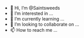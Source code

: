 - 👋 Hi, I’m @Saintsweeds
- 👀 I’m interested in ...
- 🌱 I’m currently learning ...
- 💞️ I’m looking to collaborate on ...
- 📫 How to reach me ...

<!---
Saintsweeds/Saintsweeds is a ✨ special ✨ repository because its `README.md` (this file) appears on your GitHub profile.
You can click the Preview link to take a look at your changes.
--->

